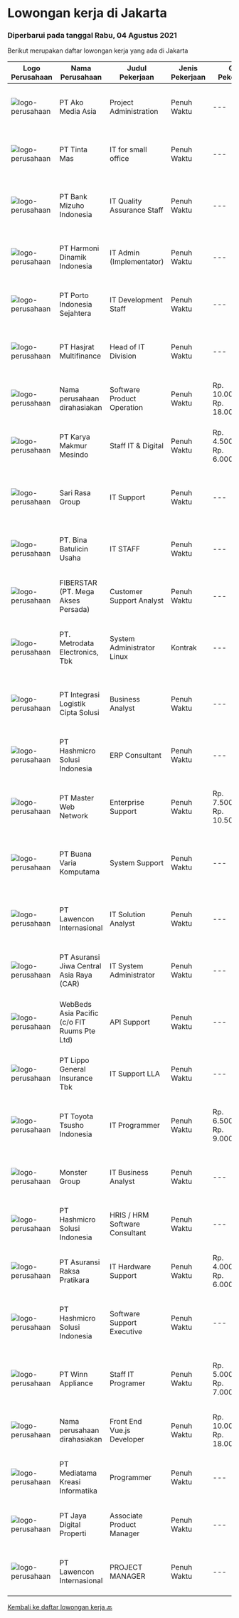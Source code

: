 
  # Lowongan kerja di Jakarta

  ### Diperbarui pada tanggal Rabu, 04 Agustus 2021

  Berikut merupakan daftar lowongan kerja yang ada di Jakarta

  |Logo Perusahaan | Nama Perusahaan | Judul Pekerjaan | Jenis Pekerjaan | Gaji Pekerjaan | Lokasi | Deskripsi | Tanggal diunggah | Pranala |
  | -------------- | --------------- | --------------- | --------- | --------- | -------------- | ------- | ----------- | ----------- |
  |![logo-perusahaan](https://image-service-cdn.seek.com.au/0022fc11f4becc787c1138f2cceb86cbec0beef2/ee4dce1061f3f616224767ad58cb2fc751b8d2dc)|PT Ako Media Asia|Project Administration|Penuh Waktu|---|Jakarta Raya|Job Description: •Scheduling routine meetings and recording decisions (e.g. next steps, assigned tasks etc.)• Breaking complex projects into simpler...|Selasa, 03 Agustus 2021|https://www.jobstreet.co.id/id/job/project-administration-3591803?token=0~133524f5-6817-4716-958d-167e684ca047&sectionRank=1&jobId=jobstreet-id-job-3591803|
|![logo-perusahaan](https://image-service-cdn.seek.com.au/702a39d4e37d18ef90226deac5204187b7ae9a06/ee4dce1061f3f616224767ad58cb2fc751b8d2dc)|PT Tinta Mas|IT for small office|Penuh Waktu|---|Jakarta Barat|Job descriptions : Maintained jaringan di perusahaan Mengatasi trouble shooting baik hardware dan software Mengatur back up komputer di kantor...|Selasa, 03 Agustus 2021|https://www.jobstreet.co.id/id/job/it-for-small-office-3591913?token=0~133524f5-6817-4716-958d-167e684ca047&sectionRank=2&jobId=jobstreet-id-job-3591913|
|![logo-perusahaan](https://image-service-cdn.seek.com.au/5635541384d6db24a13f6c7621a482cbd6820812/ee4dce1061f3f616224767ad58cb2fc751b8d2dc)|PT Bank Mizuho Indonesia|IT Quality Assurance Staff|Penuh Waktu|---|Jakarta Pusat|Requirement: Candidate must possess at least Bachelor's Degree in Computer Science/Information Technology or equivalent Required language(s): English...|Selasa, 03 Agustus 2021|https://www.jobstreet.co.id/id/job/it-quality-assurance-staff-3592198?token=0~133524f5-6817-4716-958d-167e684ca047&sectionRank=3&jobId=jobstreet-id-job-3592198|
|![logo-perusahaan](https://image-service-cdn.seek.com.au/3687f70a10c2c8e3a6ecd7838c7c520dbe94c135/ee4dce1061f3f616224767ad58cb2fc751b8d2dc)|PT Harmoni Dinamik Indonesia|IT Admin (Implementator)|Penuh Waktu|---|Jakarta Pusat|Responsibilities : Help QA (Quality Assurance) to implement new system at chosen party Provide feedback to the new system on what could be improved...|Selasa, 03 Agustus 2021|https://www.jobstreet.co.id/id/job/it-admin-implementator-3591817?token=0~133524f5-6817-4716-958d-167e684ca047&sectionRank=4&jobId=jobstreet-id-job-3591817|
|![logo-perusahaan](https://image-service-cdn.seek.com.au/d12aaa52d90c73bc0b3a659810e789eafc81aeb3/ee4dce1061f3f616224767ad58cb2fc751b8d2dc)|PT Porto Indonesia Sejahtera|IT Development Staff|Penuh Waktu|---|Jakarta Utara|The Team You will be joining our IT department, which is in charge of digitization - system development, infrastructure integration, data integration...|Selasa, 03 Agustus 2021|https://www.jobstreet.co.id/id/job/it-development-staff-3580680?token=0~133524f5-6817-4716-958d-167e684ca047&sectionRank=5&jobId=jobstreet-id-job-3580680|
|![logo-perusahaan](https://image-service-cdn.seek.com.au/a367797593113d1070950a644b64e43482bd5fbe/ee4dce1061f3f616224767ad58cb2fc751b8d2dc)|PT Hasjrat Multifinance|Head of IT Division|Penuh Waktu|---|Jakarta Pusat|Job Description: Responsible to plan, evaluate and establish an integrated enterprise-wide IT system to support and enable the standardization of...|Selasa, 03 Agustus 2021|https://www.jobstreet.co.id/id/job/head-of-it-division-3591556?token=0~133524f5-6817-4716-958d-167e684ca047&sectionRank=6&jobId=jobstreet-id-job-3591556|
|![logo-perusahaan](https://us.123rf.com/450wm/pavelstasevich/pavelstasevich1811/pavelstasevich181101027/112815900-stock-vector-no-image-available-icon-flat-vector.jpg?ver=6)|Nama perusahaan dirahasiakan|Software Product Operation|Penuh Waktu|Rp. 10.000.000-Rp. 18.000.000|Jakarta Selatan|What we offer: Competitive Salary Insurance/ Medical package Smart Casual appearance Business trip to some factory areas Provide services for world...|Selasa, 03 Agustus 2021|https://www.jobstreet.co.id/id/job/software-product-operation-3592316?token=0~133524f5-6817-4716-958d-167e684ca047&sectionRank=7&jobId=jobstreet-id-job-3592316|
|![logo-perusahaan](https://image-service-cdn.seek.com.au/6b0035a363ed84f1cf90e37190341d4a6803f8c1/ee4dce1061f3f616224767ad58cb2fc751b8d2dc)|PT Karya Makmur Mesindo|Staff IT & Digital|Penuh Waktu|Rp. 4.500.000-Rp. 6.000.000|Jakarta Raya|Job Description : Perform installation, configuration and maintenance of IT Infrastructure, hardware and software IT infrastructure monitoring and...|Selasa, 03 Agustus 2021|https://www.jobstreet.co.id/id/job/staff-it-digital-3591808?token=0~133524f5-6817-4716-958d-167e684ca047&sectionRank=8&jobId=jobstreet-id-job-3591808|
|![logo-perusahaan](https://image-service-cdn.seek.com.au/6d9618005f24441315ab5740181e07d75e5c53ef/ee4dce1061f3f616224767ad58cb2fc751b8d2dc)|Sari Rasa Group|IT Support|Penuh Waktu|---|Jakarta Raya|Job Description:  Ensuring internet network is available according to requirements Responsible for all about CCTV Responsible for the installation of...|Selasa, 03 Agustus 2021|https://www.jobstreet.co.id/id/job/it-support-3592075?token=0~133524f5-6817-4716-958d-167e684ca047&sectionRank=9&jobId=jobstreet-id-job-3592075|
|![logo-perusahaan](https://image-service-cdn.seek.com.au/35752e1bfd24e611a4ba3d7d6d8e1a1eb05e81fe/ee4dce1061f3f616224767ad58cb2fc751b8d2dc)|PT. Bina Batulicin Usaha|IT STAFF|Penuh Waktu|---|Jakarta Raya|We are looking for a highly collaborative IT Support to provide seamless working experience for the team. If you believe that providing...|Senin, 02 Agustus 2021|https://www.jobstreet.co.id/id/job/it-staff-3590405?token=0~133524f5-6817-4716-958d-167e684ca047&sectionRank=10&jobId=jobstreet-id-job-3590405|
|![logo-perusahaan](https://image-service-cdn.seek.com.au/554adf860322387b78f4862233d6a9749a974adf/ee4dce1061f3f616224767ad58cb2fc751b8d2dc)|FIBERSTAR (PT. Mega Akses Persada)|Customer Support Analyst|Penuh Waktu|---|Jakarta Selatan|Deskripsi Pekerjaan: Bertanggung jawab &amp; memastikan seluruh Support System pendukung kegiatan pelayanan Customer Service khususnya Call Center...|Senin, 02 Agustus 2021|https://www.jobstreet.co.id/id/job/customer-support-analyst-3590353?token=0~133524f5-6817-4716-958d-167e684ca047&sectionRank=11&jobId=jobstreet-id-job-3590353|
|![logo-perusahaan](https://image-service-cdn.seek.com.au/0d75518309b56a3cff39daa569b0ba02cc7a22f2/ee4dce1061f3f616224767ad58cb2fc751b8d2dc)|PT. Metrodata Electronics, Tbk|System Administrator Linux|Kontrak|---|Jakarta Selatan|Job Description: Server installation Server troubleshooting Server hardening Hardening documentation Server health check Server monitoring Server...|Selasa, 03 Agustus 2021|https://www.jobstreet.co.id/id/job/system-administrator-linux-3592297?token=0~133524f5-6817-4716-958d-167e684ca047&sectionRank=12&jobId=jobstreet-id-job-3592297|
|![logo-perusahaan](https://image-service-cdn.seek.com.au/3057ebc2003a3730be0340b2ce840a93aa9ae2ea/ee4dce1061f3f616224767ad58cb2fc751b8d2dc)|PT Integrasi Logistik Cipta Solusi|Business Analyst|Penuh Waktu|---|Jakarta Utara|ILCS (Indonesia Logistics Community Service) was established by PT Pelindo II (Persero) or Indonesia Port Corporation (IPC) and PT Telekomunikasi...|Selasa, 03 Agustus 2021|https://www.jobstreet.co.id/id/job/business-analyst-3591607?token=0~133524f5-6817-4716-958d-167e684ca047&sectionRank=13&jobId=jobstreet-id-job-3591607|
|![logo-perusahaan](https://image-service-cdn.seek.com.au/f6d60ad46f70dbd67cd5ea70ad66341689963cbd/ee4dce1061f3f616224767ad58cb2fc751b8d2dc)|PT Hashmicro Solusi Indonesia|ERP Consultant|Penuh Waktu|---|Jakarta Barat|Responsibilities: Manage and ensure ERP projects are done on time, on budget and on scope with high customer satisfaction Gather requirements, manage...|Selasa, 03 Agustus 2021|https://www.jobstreet.co.id/id/job/erp-consultant-3581324?token=0~133524f5-6817-4716-958d-167e684ca047&sectionRank=14&jobId=jobstreet-id-job-3581324|
|![logo-perusahaan](https://image-service-cdn.seek.com.au/72c31a61c80d29b36ea12544205e0f06f183f586/ee4dce1061f3f616224767ad58cb2fc751b8d2dc)|PT Master Web Network|Enterprise Support|Penuh Waktu|Rp. 7.500.000-Rp. 10.500.000|Jakarta Raya|ROLE and RESPONSIBILITIES: Responsible to support &amp; troubleshoot VMware Virtualization, Veeam. Backup, Microsoft Windows Server, Linux OS,...|Selasa, 03 Agustus 2021|https://www.jobstreet.co.id/id/job/enterprise-support-3591657?token=0~133524f5-6817-4716-958d-167e684ca047&sectionRank=15&jobId=jobstreet-id-job-3591657|
|![logo-perusahaan](https://image-service-cdn.seek.com.au/479506de7f605d1e0edfcbd68463c091a046579c/ee4dce1061f3f616224767ad58cb2fc751b8d2dc)|PT Buana Varia Komputama|System Support|Penuh Waktu|---|Jakarta Raya|Requirements : Pendidikan minimal D3/S1 Farmasi/Gizi/Rekam Medis/Kebidanan/Keperawatan/IT Fresh Graduate dipersilahkan melamar Memiliki kemampuan...|Selasa, 03 Agustus 2021|https://www.jobstreet.co.id/id/job/system-support-3592286?token=0~133524f5-6817-4716-958d-167e684ca047&sectionRank=16&jobId=jobstreet-id-job-3592286|
|![logo-perusahaan](https://image-service-cdn.seek.com.au/6345608208a6e15cd259d7a6842a54639a259e9a/ee4dce1061f3f616224767ad58cb2fc751b8d2dc)|PT Lawencon Internasional|IT Solution Analyst|Penuh Waktu|---|Jakarta Raya|Job Descriptions: Collecting, analyze requirements and confirm the functional requirements of the system to be developed Prepare documentation related...|Selasa, 03 Agustus 2021|https://www.jobstreet.co.id/id/job/it-solution-analyst-3592334?token=0~133524f5-6817-4716-958d-167e684ca047&sectionRank=17&jobId=jobstreet-id-job-3592334|
|![logo-perusahaan](https://image-service-cdn.seek.com.au/881097bd6844c586bbad032ecfe4fe7d6b8c5710/ee4dce1061f3f616224767ad58cb2fc751b8d2dc)|PT Asuransi Jiwa Central Asia Raya (CAR)|IT System Administrator|Penuh Waktu|---|Jakarta Raya|Job Description : Responsible in system Uptime Responsible in System maintenance Responsible in System patching Performance monitoring, tuning, and...|Rabu, 04 Agustus 2021|https://www.jobstreet.co.id/id/job/it-system-administrator-3592577?token=0~133524f5-6817-4716-958d-167e684ca047&sectionRank=18&jobId=jobstreet-id-job-3592577|
|![logo-perusahaan](https://image-service-cdn.seek.com.au/f2c6b05f8900a0f97d72d0bd61c9c9a49941cda1/ee4dce1061f3f616224767ad58cb2fc751b8d2dc)|WebBeds Asia Pacific (c/o FIT Ruums Pte Ltd)|API Support|Penuh Waktu|---|Jakarta Raya|The WebBeds APAC API Support team is looking for a new colleague to join the team to support our growing WebBeds business in the Asia Pacific region....|Selasa, 03 Agustus 2021|https://www.jobstreet.co.id/id/job/api-support-8682428/origin/sg?token=0~133524f5-6817-4716-958d-167e684ca047&sectionRank=19&jobId=jobstreet-sg-job-8682428|
|![logo-perusahaan](https://image-service-cdn.seek.com.au/c328ab6841348541901fb1f5f985d49e130c628c/ee4dce1061f3f616224767ad58cb2fc751b8d2dc)|PT Lippo General Insurance Tbk|IT Support LLA|Penuh Waktu|---|Jakarta Raya|Job description:  Installing and configuring computer hardware, software, systems, networks, printers, and scanners Monitoring and maintaining...|Selasa, 03 Agustus 2021|https://www.jobstreet.co.id/id/job/it-support-lla-3591893?token=0~133524f5-6817-4716-958d-167e684ca047&sectionRank=20&jobId=jobstreet-id-job-3591893|
|![logo-perusahaan](https://image-service-cdn.seek.com.au/51cc34ba5e09a8a0bb5181b03eb299c65347a907/ee4dce1061f3f616224767ad58cb2fc751b8d2dc)|PT Toyota Tsusho Indonesia|IT Programmer|Penuh Waktu|Rp. 6.500.000-Rp. 9.000.000|Jakarta Pusat|Job Responsibility:(1)  Development &amp; Implementation of RPA Robotics (Ui-Path) / Applications.(2)  Modification, Maintenance, and Improvement of...|Selasa, 03 Agustus 2021|https://www.jobstreet.co.id/id/job/it-programmer-3592392?token=0~133524f5-6817-4716-958d-167e684ca047&sectionRank=21&jobId=jobstreet-id-job-3592392|
|![logo-perusahaan](https://image-service-cdn.seek.com.au/fde7c35858fa549271ce89711d09acc66907aecf/ee4dce1061f3f616224767ad58cb2fc751b8d2dc)|Monster Group|IT Business Analyst|Penuh Waktu|---|Jakarta Raya|Evaluation of business processes, anticipating uncovered requirements. Conducting requirements analysis. Staying up to date for the latest process....|Selasa, 03 Agustus 2021|https://www.jobstreet.co.id/id/job/it-business-analyst-3591920?token=0~133524f5-6817-4716-958d-167e684ca047&sectionRank=22&jobId=jobstreet-id-job-3591920|
|![logo-perusahaan](https://image-service-cdn.seek.com.au/f6d60ad46f70dbd67cd5ea70ad66341689963cbd/ee4dce1061f3f616224767ad58cb2fc751b8d2dc)|PT Hashmicro Solusi Indonesia|HRIS / HRM Software Consultant|Penuh Waktu|---|Jakarta Barat|Responsibilities: Manage and ensure HRIS projects are done on time, on budget and on scope with high customer satisfaction Gather requirements, manage...|Selasa, 03 Agustus 2021|https://www.jobstreet.co.id/id/job/hris-hrm-software-consultant-3581325?token=0~133524f5-6817-4716-958d-167e684ca047&sectionRank=23&jobId=jobstreet-id-job-3581325|
|![logo-perusahaan](https://image-service-cdn.seek.com.au/ab437e194a7172ee3a14be92eb0107cae15ec506/ee4dce1061f3f616224767ad58cb2fc751b8d2dc)|PT Asuransi Raksa Pratikara|IT Hardware Support|Penuh Waktu|Rp. 4.000.000-Rp. 6.000.000|Jakarta Pusat|We are looking for young and talented fresh graduates to become one of our IT Hardware Support.  Requirements : S1 Fresh graduate from reputable...|Selasa, 03 Agustus 2021|https://www.jobstreet.co.id/id/job/it-hardware-support-3591916?token=0~133524f5-6817-4716-958d-167e684ca047&sectionRank=24&jobId=jobstreet-id-job-3591916|
|![logo-perusahaan](https://image-service-cdn.seek.com.au/f6d60ad46f70dbd67cd5ea70ad66341689963cbd/ee4dce1061f3f616224767ad58cb2fc751b8d2dc)|PT Hashmicro Solusi Indonesia|Software Support Executive|Penuh Waktu|---|Jakarta Barat|Job Description: Assist customers in troubleshooting problems, diagnose issues with software installation and application, identify sources of the...|Selasa, 03 Agustus 2021|https://www.jobstreet.co.id/id/job/software-support-executive-3581333?token=0~133524f5-6817-4716-958d-167e684ca047&sectionRank=25&jobId=jobstreet-id-job-3581333|
|![logo-perusahaan](https://image-service-cdn.seek.com.au/745913850585d687ad6df0591cf5fc10575e6092/ee4dce1061f3f616224767ad58cb2fc751b8d2dc)|PT Winn Appliance|Staff IT Programer|Penuh Waktu|Rp. 5.000.000-Rp. 7.000.000|Jakarta Pusat|Kualifikasi: Usia Min 23-35 Tahun Kandidat harus memiliki setidaknya min Sarjana(S1) Information Technology(IT) Setidaknya memiliki 2 tahun pengalaman...|Selasa, 03 Agustus 2021|https://www.jobstreet.co.id/id/job/staff-it-programer-3592152?token=0~133524f5-6817-4716-958d-167e684ca047&sectionRank=26&jobId=jobstreet-id-job-3592152|
|![logo-perusahaan](https://us.123rf.com/450wm/pavelstasevich/pavelstasevich1811/pavelstasevich181101027/112815900-stock-vector-no-image-available-icon-flat-vector.jpg?ver=6)|Nama perusahaan dirahasiakan|Front End Vue.js Developer|Penuh Waktu|Rp. 10.000.000-Rp. 18.000.000|Jakarta Selatan|What We Offer: Competitive Salary Smart Casual appearance Business trip to some factory areas Provide services for world top five hundred enterprises...|Selasa, 03 Agustus 2021|https://www.jobstreet.co.id/id/job/front-end-vue-js-developer-3592284?token=0~133524f5-6817-4716-958d-167e684ca047&sectionRank=27&jobId=jobstreet-id-job-3592284|
|![logo-perusahaan](https://image-service-cdn.seek.com.au/1b324178e11c7d99741feaa8ca10b05f22e1f0c5/ee4dce1061f3f616224767ad58cb2fc751b8d2dc)|PT Mediatama Kreasi Informatika|Programmer|Penuh Waktu|---|Bandung|Persyaratan: Minimal Pendidikan S1 Teknik Informatika/Sistem Informasi/Ilmu Komputer Menguasai bahasa pemrograman PHP dengan Framework...|Selasa, 03 Agustus 2021|https://www.jobstreet.co.id/id/job/programmer-3592412?token=0~133524f5-6817-4716-958d-167e684ca047&sectionRank=28&jobId=jobstreet-id-job-3592412|
|![logo-perusahaan](https://image-service-cdn.seek.com.au/a67228859da6450acffbc710ac12614311e5ac41/ee4dce1061f3f616224767ad58cb2fc751b8d2dc)|PT Jaya Digital Properti|Associate Product Manager|Penuh Waktu|---|Jakarta Raya|The Opportunity: In this role, you will be part of the Growth Team. You will help the team build new digital products and improve current features on...|Selasa, 03 Agustus 2021|https://www.jobstreet.co.id/id/job/associate-product-manager-3592235?token=0~133524f5-6817-4716-958d-167e684ca047&sectionRank=29&jobId=jobstreet-id-job-3592235|
|![logo-perusahaan](https://image-service-cdn.seek.com.au/50c10d78c5539ebc698ab26107fac3c1c83dcf90/ee4dce1061f3f616224767ad58cb2fc751b8d2dc)|PT Lawencon Internasional|PROJECT MANAGER|Penuh Waktu|---|Jakarta Selatan|Job Description: Oversee the IT project organization portfolio, provide input and monitor the progress of the project, and make reports (both in the...|Selasa, 03 Agustus 2021|https://www.jobstreet.co.id/id/job/project-manager-3591532?token=0~133524f5-6817-4716-958d-167e684ca047&sectionRank=30&jobId=jobstreet-id-job-3591532|


  [Kembali ke daftar lowongan kerja 🔙](../README.md#daftar-lowongan-kerja)
  
